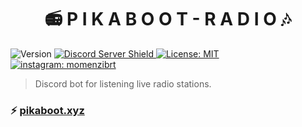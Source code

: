 <h1 align="center">📻 P I K A B O O T - R A D I O 🎶</h1>
<p>
  <img alt="Version" src="https://img.shields.io/badge/version-v1.0.0-blue.svg?cacheSeconds=2592000" />
  <a href="https://discord.gg/BCeds9gZDQ">
      <img src="https://discordapp.com/api/guilds/358751806697897984/embed.png" alt="Discord Server Shield"/>
  </a>
  <a href="https://github.com/julianYaman/tune/blob/master/LICENSE">
    <img alt="License: MIT" src="https://img.shields.io/badge/License-MIT-yellow.svg" target="_blank" />
  </a>
  <a href="https://instagram.com/momenzibrt">
    <img alt="instagram: momenzibrt" src="https://img.shields.io/badge/INSTAGRAM-momenzibrt-red" target="_blank" />
  </a>
</p>

> Discord bot for listening live radio stations.

### ⚡ [pikaboot.xyz](https://pikaboot.xyz)
